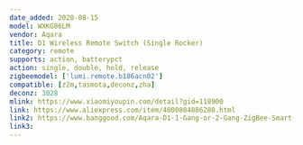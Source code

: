 ```yaml
---
date_added: 2020-08-15
model: WXKG06LM
vendor: Aqara
title: D1 Wireless Remote Switch (Single Rocker)
category: remote
supports: action, batterypct
action: single, double, hold, release
zigbeemodel: ['lumi.remote.b186acn02']
compatible: [z2m,tasmota,deconz,zha]
deconz: 3028
mlink: https://www.xiaomiyoupin.com/detail?gid=118900
link: https://www.aliexpress.com/item/4000804886280.html
link2: https://www.banggood.com/Aqara-D1-1-Gang-or-2-Gang-ZigBee-Smart-Wireless-Switch-APP-Remote-Control-Timer-Work-with-MIJIA-APP-HomeKit-p-1644321.html
link3: 
---
```

 